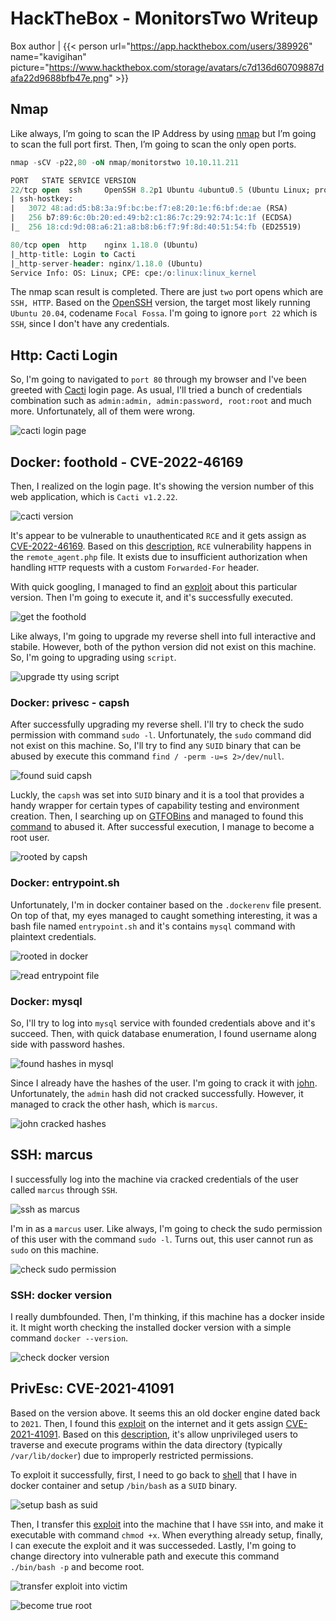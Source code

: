 # HackTheBox - MonitorsTwo Writeup


Box author | {{< person url="https://app.hackthebox.com/users/389926" name="kavigihan" picture="https://www.hackthebox.com/storage/avatars/c7d136d60709887dafa22d9688bfb47e.png" >}}

<!--more-->

## Nmap
Like always, I’m going to scan the IP Address by using [nmap](https://nmap.org/) but I’m going to scan the full port first. Then, I’m going to scan the only open ports.

```sql
nmap -sCV -p22,80 -oN nmap/monitorstwo 10.10.11.211

PORT   STATE SERVICE VERSION
22/tcp open  ssh     OpenSSH 8.2p1 Ubuntu 4ubuntu0.5 (Ubuntu Linux; protocol 2.0)
| ssh-hostkey: 
|   3072 48:ad:d5:b8:3a:9f:bc:be:f7:e8:20:1e:f6:bf:de:ae (RSA)
|   256 b7:89:6c:0b:20:ed:49:b2:c1:86:7c:29:92:74:1c:1f (ECDSA)
|_  256 18:cd:9d:08:a6:21:a8:b8:b6:f7:9f:8d:40:51:54:fb (ED25519)

80/tcp open  http    nginx 1.18.0 (Ubuntu)
|_http-title: Login to Cacti
|_http-server-header: nginx/1.18.0 (Ubuntu)
Service Info: OS: Linux; CPE: cpe:/o:linux:linux_kernel
```

The nmap scan result is completed. There are just `two` port opens which are `SSH, HTTP`. Based on the [OpenSSH](https://bugs.launchpad.net/ubuntu/+source/openssh/1:8.2p1-4ubuntu0.5) version, the target most likely running `Ubuntu 20.04`, codename `Focal Fossa`. I'm going to ignore `port 22` which is `SSH`, since I don't have any credentials.

## Http: Cacti Login
So, I'm going to navigated to `port 80` through my browser and I've been greeted with [Cacti](http://www.cacti.net/) login page. As usual, I'll tried a bunch of credentials combination such as `admin:admin, admin:password, root:root` and much more. Unfortunately, all of them were wrong.

![cacti login page](http-cacti-login.png "cacti login page")

## Docker: foothold - CVE-2022-46169
Then, I realized on the login page. It's showing the version number of this web application, which is `Cacti v1.2.22`. 

![cacti version](http-cacti-login-version.png "cacti version")

It's appear to be vulnerable to unauthenticated `RCE` and it gets assign as [CVE-2022-46169](https://nvd.nist.gov/vuln/detail/CVE-2022-46169). Based on this [description](https://pentest-tools.com/vulnerabilities-exploits/cacti-remote-code-execution_CVE-2022-46169), `RCE` vulnerability happens in the `remote_agent.php` file. It exists due to insufficient authorization when handling `HTTP` requests with a custom `Forwarded-For` header. 

With quick googling, I managed to find an [exploit](https://github.com/FredBrave/CVE-2022-46169-CACTI-1.2.22) about this particular version. Then I'm going to execute it, and it's successfully executed.

![get the foothold](exploit-to-foothold.png "get the foothold")

Like always, I'm going to upgrade my reverse shell into full interactive and stabile. However, both of the python version did not exist on this machine. So, I'm going to upgrading using `script`.

![upgrade tty using script](upgrading-tty-using-script.png "upgrade tty using script")

### Docker: privesc - capsh
After successfully upgrading my reverse shell. I'll try to check the sudo permission with command `sudo -l`. Unfortunately, the `sudo` command did not exist on this machine. So, I'll try to find any `SUID` binary that can be abused by execute this command `find / -perm -u=s 2>/dev/null`.

![found suid capsh](found-suid-binary-capsh.png "found suid capsh")

Luckly, the `capsh` was set into `SUID` binary and it is a tool that provides a handy wrapper for certain types of capability testing and environment creation. Then, I searching up on [GTFOBins](https://gtfobins.github.io/) and managed to found this [command](https://gtfobins.github.io/gtfobins/capsh/#suid) to abused it. After successful execution, I manage to become a root user.

![rooted by capsh](get-root-using-capsh.png "rooted by capsh")

### Docker: entrypoint.sh
Unfortunately, I'm in docker container based on the `.dockerenv` file present. On top of that, my eyes managed to caught something interesting, it was a bash file named `entrypoint.sh` and it's contains `mysql` command with plaintext credentials.

![rooted in docker](realized-im-in-docker.png "rooted in docker")

![read entrypoint file](read-entrypoint-file.png "read entrypoint file")

### Docker: mysql
So, I'll try to log into `mysql` service with founded credentials above and it's succeed. Then, with quick database enumeration, I found username along side with password hashes.

![found hashes in mysql](all-hashes-from-mysql.png "found hashes in mysql")

Since I already have the hashes of the user. I'm going to crack it with [john](https://github.com/openwall/john). Unfortunately, the `admin` hash did not cracked successfully. However, it managed to crack the other hash, which is `marcus`.

![john cracked hashes](john-cracked-marcus.png "john cracked hashes")

## SSH: marcus
I successfully log into the machine via cracked credentials of the user called `marcus` through `SSH`.

![ssh as marcus](ssh-in-marcus.png "ssh as marcus")

I'm in as a `marcus` user. Like always, I'm going to check the sudo permission of this user with the command `sudo -l`. Turns out, this user cannot run as `sudo` on this machine.

![check sudo permission](check-the-sudo-permission.png "check sudo permission")

### SSH: docker version
I really dumbfounded. Then, I'm thinking, if this machine has a docker inside it. It might worth checking the installed docker version with a simple command `docker --version`.

![check docker version](check-docker-version.png "check docker version")

## PrivEsc: CVE-2021-41091 
Based on the version above. It seems this an old docker engine dated back to `2021`. Then, I found this [exploit](https://github.com/UncleJ4ck/CVE-2021-41091/tree/main) on the internet and it gets assign [CVE-2021-41091](https://cve.mitre.org/cgi-bin/cvename.cgi?name=CVE-2021-41091). Based on this [description](https://github.com/UncleJ4ck/CVE-2021-41091/tree/main#vulnerability-summary), it's allow unprivileged users to traverse and execute programs within the data directory (typically `/var/lib/docker`) due to improperly restricted permissions. 

To exploit it successfully, first, I need to go back to [shell](https://shafiqaiman.com/posts/htb/monitorstwo/#docker-privesc---capsh) that I have in docker container and setup `/bin/bash` as a `SUID` binary.

![setup bash as suid](setup-bin-bash-in-docker.png "setup bash as suid")

Then, I transfer this [exploit](https://github.com/UncleJ4ck/CVE-2021-41091) into the machine that I have `SSH` into, and make it executable with command `chmod +x`. When everything already setup, finally, I can execute the exploit and it was successeded. Lastly, I'm going to change directory into vulnerable path and execute this command `./bin/bash -p` and become root.

![transfer exploit into victim](transfer-the-exploit-into-victim.png "transfer exploit into victim")

![become true root](become-root.png "become true root")
